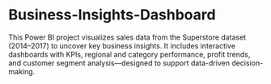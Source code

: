 # Business-Insights-Dashboard
This Power BI project visualizes sales data from the Superstore dataset (2014–2017) to uncover key business insights. It includes interactive dashboards with KPIs, regional and category performance, profit trends, and customer segment analysis—designed to support data-driven decision-making.
